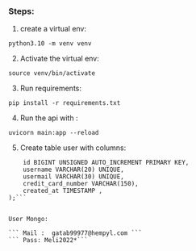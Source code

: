 ### Steps:



1. create a virtual env:

```python3.10 -m venv venv```

2. Activate the virtual env:

```source venv/bin/activate```

3. Run requirements:

```pip install -r requirements.txt```

4. Run the api with :

```uvicorn main:app --reload```

5. Create table user with columns:

```CREATE TABLE users (
    id BIGINT UNSIGNED AUTO_INCREMENT PRIMARY KEY,
    username VARCHAR(20) UNIQUE,
    usermail VARCHAR(30) UNIQUE,
    credit_card_number VARCHAR(150),
    created_at TIMESTAMP ,
);```


User Mongo:

``` Mail :  gatab99977@hempyl.com ```
``` Pass: Meli2022*```
